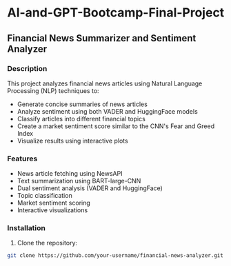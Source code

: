 # AI-and-GPT-Bootcamp-Final-Project
## Financial News Summarizer and Sentiment Analyzer


### Description
This project analyzes financial news articles using Natural Language Processing (NLP) techniques to:
- Generate concise summaries of news articles
- Analyze sentiment using both VADER and HuggingFace models
- Classify articles into different financial topics
- Create a market sentiment score similar to the CNN's Fear and Greed Index
- Visualize results using interactive plots

### Features
- News article fetching using NewsAPI
- Text summarization using BART-large-CNN
- Dual sentiment analysis (VADER and HuggingFace)
- Topic classification
- Market sentiment scoring
- Interactive visualizations

### Installation
1. Clone the repository:
```bash
git clone https://github.com/your-username/financial-news-analyzer.git
